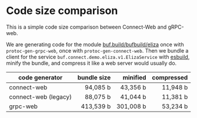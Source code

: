 # Code size comparison

This is a simple code size comparison between Connect-Web and gRPC-web.

We are generating code for the module [buf.build/bufbuild/eliza](https://buf.build/bufbuild/eliza)
once with `protoc-gen-grpc-web`, once with `protoc-gen-connect-web`. 
Then we bundle a client for the service `buf.connect.demo.eliza.v1.ElizaService` 
with [esbuild](https://esbuild.github.io/), minify the bundle, and compress 
it like a web server would usually do.

| code generator | bundle size        | minified               | compressed           |
|----------------|-------------------:|-----------------------:|---------------------:|
| connect-web    | 94,085 b | 43,356 b | 11,948 b |
| connect-web (legacy) | 88,075 b | 41,044 b | 11,381 b |
| grpc-web       | 413,539 b    | 301,008 b    | 53,234 b |
